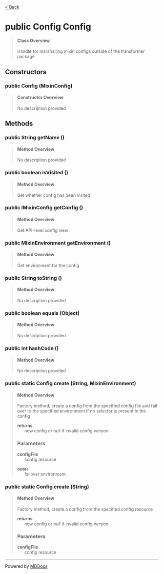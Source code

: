 [< Back](../README.md)
# public Config Config #
>#### Class Overview ####
>Handle for marshalling mixin configs outside of the transformer package
## Constructors ##
### public Config (MixinConfig) ###
>#### Constructor Overview ####
>No description provided
>
## Methods ##
### public String getName () ###
>#### Method Overview ####
>No description provided
>
### public boolean isVisited () ###
>#### Method Overview ####
>Get whether config has been visited
>
### public IMixinConfig getConfig () ###
>#### Method Overview ####
>Get API-level config view
>
### public MixinEnvironment getEnvironment () ###
>#### Method Overview ####
>Get environment for the config
>
### public String toString () ###
>#### Method Overview ####
>No description provided
>
### public boolean equals (Object) ###
>#### Method Overview ####
>No description provided
>
### public int hashCode () ###
>#### Method Overview ####
>No description provided
>
### public static Config create (String, MixinEnvironment) ###
>#### Method Overview ####
>Factory method, create a config from the specified config file and fail
 over to the specified environment if no selector is present in the config
>
>**returns**<br />
>&nbsp;&nbsp;&nbsp;&nbsp;&nbsp;&nbsp;new config or null if invalid config version
>
>### Parameters ###
>**configFile**<br />
>&nbsp;&nbsp;&nbsp;&nbsp;&nbsp;&nbsp;config resource
>
>**outer**<br />
>&nbsp;&nbsp;&nbsp;&nbsp;&nbsp;&nbsp;failover environment
>
### public static Config create (String) ###
>#### Method Overview ####
>Factory method, create a config from the specified config resource
>
>**returns**<br />
>&nbsp;&nbsp;&nbsp;&nbsp;&nbsp;&nbsp;new config or null if invalid config version
>
>### Parameters ###
>**configFile**<br />
>&nbsp;&nbsp;&nbsp;&nbsp;&nbsp;&nbsp;config resource
>

---
Powered by [MDDocs](https://github.com/VRCube/MDDocs)